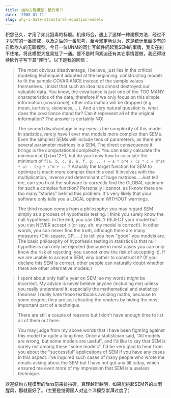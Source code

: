 ```yaml
---
title: 结构方程模型：罄竹难书
date: '2008-01-11'
slug: why-i-hate-structural-equation-models
---
```


积怨已久，才用了如此狠毒的标题。机缘巧合，遇上了这样一种建模方法，经过不才以前的一番研究，以及之后的一番思考，至今坚定地认为，这是统计里面少有的自欺欺人的无聊模型。今日一位UNM的同仁写邮件问起我SEM的事情，我实在刹不住笔，将此模型大批臭批了一通。要不是时间紧迫还有其它事情要做，我还得继续砍竹子写下其“罪行”。以下是我的回信：

> The most obvious disadvantage, I believe, just lies in the critical modeling technique it adopted at the beginning: constructing models to fit the sample COVARIANCE instead of the sample values themselves. I insist that such an idea has almost destroyed our valuable data. You know, the covariance is just one of the TOO MANY characteristics of the data, therefore if we only focus on this simple information (covariance), other information will be dropped (e.g. mean, kurtosis, skewness, ...). And a very natural question is, what does the covariance stand for? Can it represent all of the original information? The answer is certainly NO!
> 
> The second disadvantage in my eyes is the complexity of this model. In statistics, rarely have I ever met models more complex than SEMs. Even the simplest SEMs will include tens of parameters, as there are several parameter matrices in a SEM. The direct consequence it brings is the computational complexity. You can easily calculate the minimum of f(x)=x^2+1, but do you know how to calculate the minimum of `f(a, b, c, d, e, f, g, ...) = a * b^4 / (2 * c + d^14 * a) - f/g * c^d + ...`? Actually the target function for SEM to optimize is much more complex than this one! It involves with the multiplication, inverse and determinant of huge matrices... Just tell me, can you trust the software to correctly find the GLOBAL optimum for such a complex function? Personally I cannot, as I know there are too many "stories" behind this problem. It's very likely that your software only tells you a LOCAL optimum WITHOUT warnings.
> 
> The third reason comes from a philosophy: you may regard SEM simply as a process of hypothesis testing. I think you surely know the null hypothesis. In the end, you can ONLY REJECT your model but you can NEVER accept it (or say, ah, my model is correct!). In other words, you can never find the truth, although there are many measures (Chi-square, GFI, ...) to tell you how "good" you models are. The basic philosophy of hypothesis testing in statistics is that null hypothesis can only be rejected (because in most cases you can only know the risk of rejecting; you cannot know the risk of accepting it). If we are unable to accept a SEM, why bother to construct it? (If you declare this SEM is correct, other people can naturally doubt whether there are other alternative models.)

> I spent about only half a year on SEM, so my words might be incorrect. My advice is never believe anyone (including me) unless you really understand it, especially the mathematical and statistical theories! I really hate those textbooks avoiding maths, because to some degree, they are just cheating the readers by hiding the most important part of a technique.
> 
> There are still a couple of reasons but I don't have enough time to list all of them out here.
> 
> You may judge from my above words that I have been fighting against this model for quite a long time. Once a statistician said, "All models are wrong, but some models are useful", and I'd like to say that SEM is surely not among these "some models". I'd be very glad to hear from you about the "successful" applications of SEM if you have any cases in this aspect. I've inquired such cases of many people who wrote me emails asking about the SEM but I have not got any till today, which ensured me even more of my impression that SEM is a useless technique.

欢迎结构方程模型的fans前来排拍砖，真理越辩越明。如果能挑起SEM界的血雨腥风，那就最好了。（主要是觉得国人对这个洋模型崇拜过度了）

